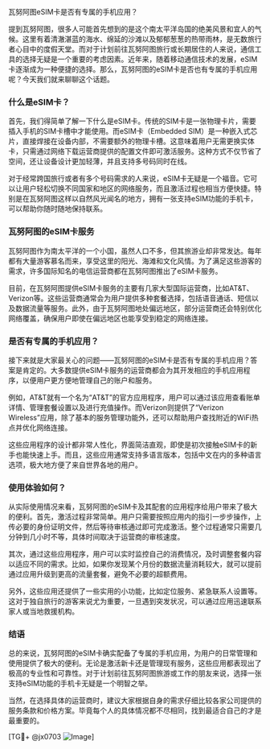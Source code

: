 瓦努阿图eSIM卡是否有专属的手机应用？

提到瓦努阿图，很多人可能首先想到的是这个南太平洋岛国的绝美风景和宜人的气候。这里有着清澈湛蓝的海水、绵延的沙滩以及郁郁葱葱的热带雨林，是无数旅行者心目中的度假天堂。而对于计划前往瓦努阿图旅行或长期居住的人来说，通信工具的选择无疑是一个重要的考虑因素。近年来，随着移动通信技术的发展，eSIM卡逐渐成为一种便捷的选择。那么，瓦努阿图的eSIM卡是否也有专属的手机应用呢？今天我们就来聊聊这个话题。

### 什么是eSIM卡？

首先，我们得简单了解一下什么是eSIM卡。传统的SIM卡是一张物理卡片，需要插入手机的SIM卡槽中才能使用。而eSIM卡（Embedded SIM）是一种嵌入式芯片，直接焊接在设备内部，不需要额外的物理卡槽。这意味着用户无需更换实体卡，只需通过网络下载运营商提供的配置文件即可激活服务。这种方式不仅节省了空间，还让设备设计更加轻薄，并且支持多号码同时在线。

对于经常跨国旅行或者有多个号码需求的人来说，eSIM卡无疑是一个福音。它可以让用户轻松切换不同国家和地区的网络服务，而且激活过程也相当方便快捷。特别是在瓦努阿图这样以自然风光闻名的地方，拥有一张支持eSIM功能的手机卡，可以帮助你随时随地保持联系。

### 瓦努阿图的eSIM卡服务

瓦努阿图作为南太平洋的一个小国，虽然人口不多，但其旅游业却非常发达。每年都有大量游客慕名而来，享受这里的阳光、海滩和文化风情。为了满足这些游客的需求，许多国际知名的电信运营商都在瓦努阿图推出了eSIM卡服务。

目前，在瓦努阿图提供eSIM卡服务的主要有几家大型国际运营商，比如AT&T、Verizon等。这些运营商通常会为用户提供多种套餐选择，包括语音通话、短信以及数据流量等服务。此外，由于瓦努阿图地处偏远地区，部分运营商还会特别优化网络覆盖，确保用户即使在偏远地区也能享受到稳定的网络连接。

### 是否有专属的手机应用？

接下来就是大家最关心的问题——瓦努阿图的eSIM卡是否有专属的手机应用？答案是肯定的。大多数提供eSIM卡服务的运营商都会为其开发相应的手机应用程序，以便用户更方便地管理自己的账户和服务。

例如，AT&T就有一个名为“AT&T”的官方应用程序，用户可以通过该应用查看账单详情、管理套餐设置以及进行充值操作。而Verizon则提供了“Verizon Wireless”应用，除了基本的服务管理功能外，还可以帮助用户查找附近的WiFi热点并优化网络连接。

这些应用程序的设计都非常人性化，界面简洁直观，即使是初次接触eSIM卡的新手也能快速上手。而且，这些应用通常支持多语言版本，包括中文在内的多种语言选项，极大地方便了来自世界各地的用户。

### 使用体验如何？

从实际使用情况来看，瓦努阿图的eSIM卡及其配套的应用程序给用户带来了极大的便利。首先，激活过程非常简单。用户只需要按照应用内的指引一步步操作，上传必要的身份证明文件，然后等待审核通过即可完成激活。整个过程通常只需要几分钟到几小时不等，具体时间取决于运营商的审核速度。

其次，通过这些应用程序，用户可以实时监控自己的消费情况，及时调整套餐内容以适应不同的需求。比如，如果你发现某个月份的数据流量消耗较大，就可以提前通过应用升级到更高的流量套餐，避免不必要的超额费用。

另外，这些应用还提供了一些实用的小功能，比如定位服务、紧急联系人设置等。这对于独自旅行的游客来说尤为重要，一旦遇到突发状况，可以通过应用迅速联系家人或当地救援机构。

### 结语

总的来说，瓦努阿图的eSIM卡确实配备了专属的手机应用，为用户的日常管理和使用提供了极大的便利。无论是激活新卡还是管理现有服务，这些应用都表现出了极高的专业性和可靠性。对于计划前往瓦努阿图旅游或工作的朋友来说，选择一张支持eSIM功能的手机卡无疑是一个明智之举。

当然，在选择具体的运营商时，建议大家根据自身的需求仔细比较各家公司提供的服务条款和价格方案。毕竟每个人的具体情况都不尽相同，找到最适合自己的才是最重要的。

[TG💪+ @jx0703 ![Image](https://github.com/user-attachments/assets/dbca1d08-cadb-493c-b0ec-ad6f7a83f270)]